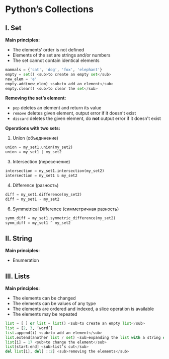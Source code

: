 # Python’s Collections

## I.	Set
  
**Main principles:**  

   - The elements’ order is not defined  
   - Elements of the set are strings and/or numbers  
   - The set cannot contain identical elements
```python
mammals = {'cat', 'dog', 'fox', 'elephant'}  
empty = set() <sub>to create an empty set</sub>  
new_elem = 'e'  
empty.add(new_elem) <sub>to add an element</sub>  
empty.clear() <sub>to clear the set</sub>  
```
**Removing the set’s element:**  

   - `pop` deletes an element and return its value  
   - `remove` deletes given element, output error if it doesn't exist  
   - `discard` deletes the given element, do **not** output error if it doesn't exist  

 **Operations with two sets:**  
 
   1.	Union (объединение)
```python
union = my_set1.union(my_set2)  
union = my_set1 | my_set2  
```
   3.	Intersection (пересечение)
```python
intersection = my_set1.intersection(my_set2)  
intersection = my_set1 & my_set2  
```
   4.	Difference (разность)
```python
diff = my_set1.difference(my_set2)  
diff = my_set1 - my_set2
```
   6.	Symmetrical Difference (симметричная разность)
```python
symm_diff = my_set1.symmetric_difference(my_set2)  
symm_diff = my_set1 ^ my_set2  
```

## II.	String  

**Main principles:**  

   - Enumeration  

## III.	Lists  

**Main principles:**  

   - The elements can be changed  
   - The elements can be values of any type  
   - The elements are ordered and indexed, a slice operation is available  
   - The elements may be repeated  
```python
list = [ ] or list = list() <sub>to create an empty list</sub>  
list = [2, 3, ‘word’]
list.append(i) <sub>to add an element</sub>  
list.extend(another list / set) <sub>expanding the list with a string or a set</sub>  
list[i] = 17 <sub>to change the element</sub>  
list[start:end] <sub>list’s cut</sub>  
del list[i], del[ ::2] <sub>removing the elements</sub>
```
